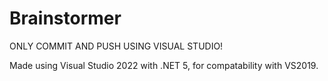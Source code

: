 # Brainstormer

ONLY COMMIT AND PUSH USING VISUAL STUDIO!

Made using Visual Studio 2022 with .NET 5, for compatability with VS2019.